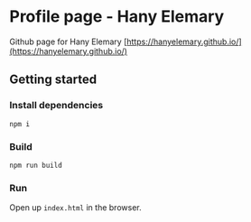 # Profile page - Hany Elemary
Github page for Hany Elemary [https://hanyelemary.github.io/](https://hanyelemary.github.io/)

## Getting started

### Install dependencies
```
npm i
```

### Build
```
npm run build
```

### Run
Open up `index.html` in the browser.
